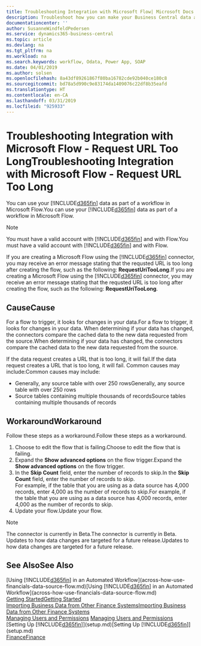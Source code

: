 ```yaml
---
title: Troubleshooting Integration with Microsoft Flow| Microsoft Docs
description: Troubleshoot how you can make your Business Central data available as a data source and specify an OData URL of your web services to build an automated workflow.
documentationcenter: ''
author: SusanneWindfeldPedersen
ms.service: dynamics365-business-central
ms.topic: article
ms.devlang: na
ms.tgt_pltfrm: na
ms.workload: na
ms.search.keywords: workflow, Odata, Power App, SOAP
ms.date: 04/01/2019
ms.author: solsen
ms.openlocfilehash: 8a43df89261867f80ba16782cde92b040ce180c8
ms.sourcegitcommit: bd78a5d990c9e83174da1409076c22df8b35eafd
ms.translationtype: HT
ms.contentlocale: en-CA
ms.lasthandoff: 03/31/2019
ms.locfileid: "925933"
---
```

# <a name="troubleshooting-integration-with-microsoft-flow---request-url-too-long"></a><span data-ttu-id="b250e-103">Troubleshooting Integration with Microsoft Flow - Request URL Too Long</span><span class="sxs-lookup"><span data-stu-id="b250e-103">Troubleshooting Integration with Microsoft Flow - Request URL Too Long</span></span>
<span data-ttu-id="b250e-104">You can use your [!INCLUDE[d365fin](includes/d365fin_md.md)] data as part of a workflow in Microsoft Flow.</span><span class="sxs-lookup"><span data-stu-id="b250e-104">You can use your [!INCLUDE[d365fin](includes/d365fin_md.md)] data as part of a workflow in Microsoft Flow.</span></span>  

> [!NOTE]  
>   <span data-ttu-id="b250e-105">You must have a valid account with [!INCLUDE[d365fin](includes/d365fin_md.md)] and with Flow.</span><span class="sxs-lookup"><span data-stu-id="b250e-105">You must have a valid account with [!INCLUDE[d365fin](includes/d365fin_md.md)] and with Flow.</span></span>  

<span data-ttu-id="b250e-106">If you are creating a Microsoft Flow using the [!INCLUDE[d365fin](includes/d365fin_md.md)] connector, you may receive an error message stating that the requsted URL is too long after creating the flow, such as the following: **RequestUriTooLong**.</span><span class="sxs-lookup"><span data-stu-id="b250e-106">If you are creating a Microsoft Flow using the [!INCLUDE[d365fin](includes/d365fin_md.md)] connector, you may receive an error message stating that the requsted URL is too long after creating the flow, such as the following: **RequestUriTooLong**.</span></span>

## <a name="cause"></a><span data-ttu-id="b250e-107">Cause</span><span class="sxs-lookup"><span data-stu-id="b250e-107">Cause</span></span>
<span data-ttu-id="b250e-108">For a flow to trigger, it looks for changes in your data.</span><span class="sxs-lookup"><span data-stu-id="b250e-108">For a flow to trigger, it looks for changes in your data.</span></span> <span data-ttu-id="b250e-109">When determining if your data has changed, the connectors compare the cached data to the new data requested from the source.</span><span class="sxs-lookup"><span data-stu-id="b250e-109">When determining if your data has changed, the connectors compare the cached data to the new data requested from the source.</span></span>  

<span data-ttu-id="b250e-110">If the data request creates a URL that is too long, it will fail.</span><span class="sxs-lookup"><span data-stu-id="b250e-110">If the data request creates a URL that is too long, it will fail.</span></span> <span data-ttu-id="b250e-111">Common causes may include:</span><span class="sxs-lookup"><span data-stu-id="b250e-111">Common causes may include:</span></span>
- <span data-ttu-id="b250e-112">Generally, any source table with over 250 rows</span><span class="sxs-lookup"><span data-stu-id="b250e-112">Generally, any source table with over 250 rows</span></span>
- <span data-ttu-id="b250e-113">Source tables containing multiple thousands of records</span><span class="sxs-lookup"><span data-stu-id="b250e-113">Source tables containing multiple thousands of records</span></span>

## <a name="workaround"></a><span data-ttu-id="b250e-114">Workaround</span><span class="sxs-lookup"><span data-stu-id="b250e-114">Workaround</span></span>
<span data-ttu-id="b250e-115">Follow these steps as a workaround.</span><span class="sxs-lookup"><span data-stu-id="b250e-115">Follow these steps as a workaround.</span></span>
1. <span data-ttu-id="b250e-116">Choose to edit the flow that is failing.</span><span class="sxs-lookup"><span data-stu-id="b250e-116">Choose to edit the flow that is failing.</span></span>
2. <span data-ttu-id="b250e-117">Expand the **Show advanced options** on the flow trigger.</span><span class="sxs-lookup"><span data-stu-id="b250e-117">Expand the **Show advanced options** on the flow trigger.</span></span>
3. <span data-ttu-id="b250e-118">In the **Skip Count** field, enter the number of records to skip.</span><span class="sxs-lookup"><span data-stu-id="b250e-118">In the **Skip Count** field, enter the number of records to skip.</span></span>  
<span data-ttu-id="b250e-119">For example, if the table that you are using as a data source has 4,000 records, enter 4,000 as the number of records to skip.</span><span class="sxs-lookup"><span data-stu-id="b250e-119">For example, if the table that you are using as a data source has 4,000 records, enter 4,000 as the number of records to skip.</span></span>
4. <span data-ttu-id="b250e-120">Update your flow.</span><span class="sxs-lookup"><span data-stu-id="b250e-120">Update your flow.</span></span>

> [!NOTE]  
> <span data-ttu-id="b250e-121">The connector is currently in Beta.</span><span class="sxs-lookup"><span data-stu-id="b250e-121">The connector is currently in Beta.</span></span> <span data-ttu-id="b250e-122">Updates to how data changes are targeted for a future release.</span><span class="sxs-lookup"><span data-stu-id="b250e-122">Updates to how data changes are targeted for a future release.</span></span>


## <a name="see-also"></a><span data-ttu-id="b250e-123">See Also</span><span class="sxs-lookup"><span data-stu-id="b250e-123">See Also</span></span>
<span data-ttu-id="b250e-124">[Using [!INCLUDE[d365fin](includes/d365fin_md.md)] in an Automated Workflow](across-how-use-financials-data-source-flow.md)</span><span class="sxs-lookup"><span data-stu-id="b250e-124">[Using [!INCLUDE[d365fin](includes/d365fin_md.md)] in an Automated Workflow](across-how-use-financials-data-source-flow.md)</span></span>  
[<span data-ttu-id="b250e-125">Getting Started</span><span class="sxs-lookup"><span data-stu-id="b250e-125">Getting Started</span></span>](product-get-started.md)  
[<span data-ttu-id="b250e-126">Importing Business Data from Other Finance Systems</span><span class="sxs-lookup"><span data-stu-id="b250e-126">Importing Business Data from Other Finance Systems</span></span>](across-import-data-configuration-packages.md)  
<span data-ttu-id="b250e-127">[Managing Users and Permissions](ui-how-users-permissions.md)  </span><span class="sxs-lookup"><span data-stu-id="b250e-127">[Managing Users and Permissions](ui-how-users-permissions.md)  </span></span>  
<span data-ttu-id="b250e-128">[Setting Up [!INCLUDE[d365fin](includes/d365fin_md.md)]](setup.md)</span><span class="sxs-lookup"><span data-stu-id="b250e-128">[Setting Up [!INCLUDE[d365fin](includes/d365fin_md.md)]](setup.md)</span></span>  
[<span data-ttu-id="b250e-129">Finance</span><span class="sxs-lookup"><span data-stu-id="b250e-129">Finance</span></span>](finance.md)  
